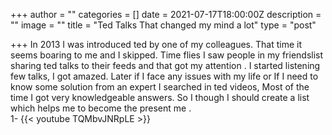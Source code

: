 +++
author = ""
categories = []
date = 2021-07-17T18:00:00Z
description = ""
image = ""
title = "Ted Talks That changed my mind a lot"
type = "post"

+++
In 2013 I was introduced ted by one of my colleagues. That time it seems boaring to me and I skipped. Time flies I saw people in my friendslist sharing ted talks to their feeds and that got my attention . I started listening few talks, I got amazed. Later if I face any issues with my life or If I need to know some solution from an expert I searched in ted videos, Most of the time I got very knowledgeable answers. So I though I should create a list which helps me to become the present me .  
1- {{< youtube TQMbvJNRpLE >}}